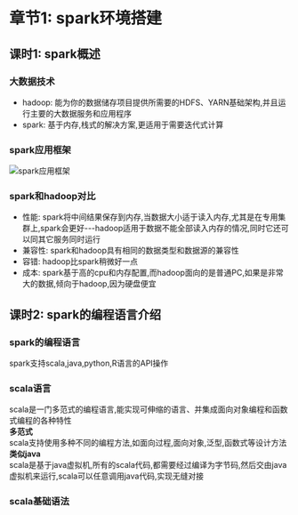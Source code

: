 # 章节1: spark环境搭建  
  
## 课时1: spark概述  
  
### 大数据技术  
- hadoop: 能为你的数据储存项目提供所需要的HDFS、YARN基础架构,并且运行主要的大数据服务和应用程序  
- spark: 基于内存,栈式的解决方案,更适用于需要迭代式计算  
  
### spark应用框架  
![spark应用框架](http://a3.qpic.cn/psb?/V13TxjFt0sc2rb/8WYMt4WSXs1s4aRIKBcvp0n1eou9Ef*7u73v0Fu6hCE!/b/dPIAAAAAAAAA&bo=BAI1AQAAAAADBxA!&rf=viewer_4)
  
### spark和hadoop对比  
- 性能: spark将中间结果保存到内存,当数据大小适于读入内存,尤其是在专用集群上,spark会更好---hadoop适用于数据不能全部读入内存的情况,同时它还可以同其它服务同时运行  
- 兼容性: spark和hadoop具有相同的数据类型和数据源的兼容性  
- 容错: hadoop比spark稍微好一点  
- 成本: spark基于高的cpu和内存配置,而hadoop面向的是普通PC,如果是非常大的数据,倾向于hadoop,因为硬盘便宜  
  
## 课时2: spark的编程语言介绍  
  
### spark的编程语言  
spark支持scala,java,python,R语言的API操作  
  
### scala语言  
scala是一门多范式的编程语言,能实现可伸缩的语言、并集成面向对象编程和函数式编程的各种特性  
**多范式**  
scala支持使用多种不同的编程方法,如面向过程,面向对象,泛型,函数式等设计方法
**类似java**  
scala是基于java虚拟机,所有的scala代码,都需要经过编译为字节码,然后交由java虚拟机来运行,scala可以任意调用java代码,实现无缝对接  
### scala基础语法  

  
